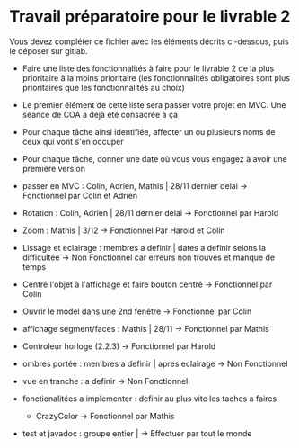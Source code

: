 Travail préparatoire pour le livrable 2
==============================================

Vous devez compléter ce fichier avec les éléments décrits ci-dessous, puis le déposer sur gitlab.

- Faire une liste des fonctionnalités à faire pour le livrable 2 de la plus prioritaire à la moins prioritaire (les fonctionnalités obligatoires sont plus prioritaires que les fonctionnalités au choix)
- Le premier élément de cette liste sera passer votre projet en MVC. Une séance de COA a déjà été consacrée à ça
- Pour chaque tâche ainsi identifiée, affecter un ou plusieurs noms de ceux qui vont s'en occuper
- Pour chaque tâche, donner une date où vous vous engagez à avoir une première version

- passer en MVC : Colin, Adrien, Mathis | 28/11 dernier delai -> Fonctionnel par Colin et Adrien
- Rotation : Colin, Adrien | 28/11 dernier delai -> Fonctionnel par Harold
- Zoom : Mathis | 3/12 -> Fonctionnel Par Harold et Colin 
- Lissage et eclairage : membres a definir | dates a definir selons la difficultée -> Non Fonctionnel car erreurs non trouvés et manque de temps
- Centré l'objet à l'affichage et faire bouton centré -> Fonctionnel par Colin
- Ouvrir le model dans une 2nd fenêtre -> Fonctionnel par Colin
- affichage segment/faces : Mathis | 28/11 -> Fonctionnel par Mathis
- Controleur horloge (2.2.3) -> Fonctionnel par Harold
- ombres portée : membres a definir | apres eclairage -> Non Fonctionnel
- vue en tranche : a definir -> Non Fonctionnel
- fonctionalitées a implementer : definir au plus vite les taches a faires
    - CrazyColor -> Fonctionnel par Mathis
- test et javadoc : groupe entier | -> Effectuer par tout le monde






